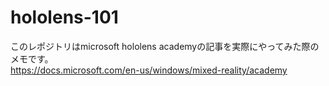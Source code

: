 # hololens-101
このレポジトリはmicrosoft hololens academyの記事を実際にやってみた際のメモです。  
https://docs.microsoft.com/en-us/windows/mixed-reality/academy

